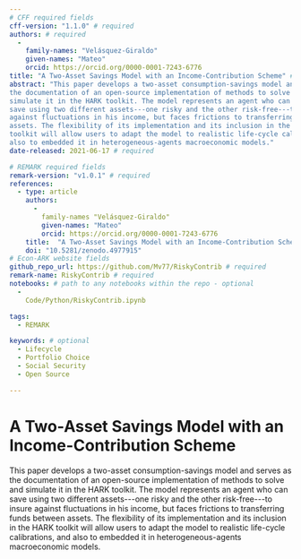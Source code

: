 ```yaml
---
# CFF required fields
cff-version: "1.1.0" # required
authors: # required
  -
    family-names: "Velásquez-Giraldo"
    given-names: "Mateo"
    orcid: https://orcid.org/0000-0001-7243-6776
title: "A Two-Asset Savings Model with an Income-Contribution Scheme" # required
abstract: "This paper develops a two-asset consumption-savings model and serves as
the documentation of an open-source implementation of methods to solve and
simulate it in the HARK toolkit. The model represents an agent who can
save using two different assets---one risky and the other risk-free---to insure
against fluctuations in his income, but faces frictions to transferring funds between
assets. The flexibility of its implementation and its inclusion in the HARK
toolkit will allow users to adapt the model to realistic life-cycle calibrations, and
also to embedded it in heterogeneous-agents macroeconomic models."
date-released: 2021-06-17 # required

# REMARK required fields
remark-version: "v1.0.1" # required
references:
  - type: article
	authors: 
	  -
	    family-names "Velásquez-Giraldo"
		given-names: "Mateo"
		orcid: https://orcid.org/0000-0001-7243-6776
	title:  "A Two-Asset Savings Model with an Income-Contribution Scheme"
	doi: "10.5281/zenodo.4977915"
# Econ-ARK website fields
github_repo_url: https://github.com/Mv77/RiskyContrib # required
remark-name: RiskyContrib # required
notebooks: # path to any notebooks within the repo - optional
  -
    Code/Python/RiskyContrib.ipynb

tags:
  - REMARK

keywords: # optional
  - Lifecycle
  - Portfolio Choice
  - Social Security
  - Open Source

---
```


# A Two-Asset Savings Model with an Income-Contribution Scheme

This paper develops a two-asset consumption-savings model and serves as
the documentation of an open-source implementation of methods to solve and
simulate it in the HARK toolkit. The model represents an agent who can
save using two different assets---one risky and the other risk-free---to insure
against fluctuations in his income, but faces frictions to transferring funds between
assets. The flexibility of its implementation and its inclusion in the HARK
toolkit will allow users to adapt the model to realistic life-cycle calibrations, and
also to embedded it in heterogeneous-agents macroeconomic models.
